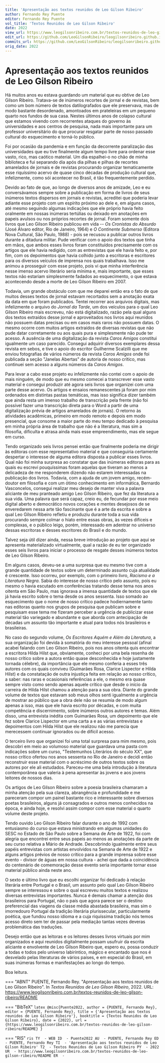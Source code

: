 ```yaml
---
title: 'Apresentação aos textos reunidos de Leo Gilson Ribeiro'
author: Fernando Rey Puente
editor: Fernando Rey Puente
vol_title: 'Textos Reunidos de Leo Gilson Ribeiro'
date: 2022
view_url: https://www.leogilsonribeiro.com.br/textos-reunidos-de-leo-gilson-ribeiro/README
edit_url: https://github.com/LeoGilsonRibeiro/leogilsonribeiro.github.io/edit/main//docs/markdown/textos-reunidos-de-leo-gilson-ribeiro/README.md
commits_url: https://github.com/LeoGilsonRibeiro/leogilsonribeiro.github.io/commits/main/docs/markdown/textos-reunidos-de-leo-gilson-ribeiro/README.md
orig_date: 2022
---
```


# Apresentação aos textos reunidos de Leo Gilson Ribeiro

Há muitos anos eu estava guardando um material que eu obtive de Leo Gilson Ribeiro. Tratava-se de inúmeros recortes de jornal e de revistas, bem como um bom número de textos datilografados que ele preservava, mas de modo bastante desordenado, amontoados em prateleiras em um pequeno quarto nos fundos de sua casa. Nestes últimos anos de colapso cultural que estamos vivendo com recorrentes ataques do governo às universidades e aos centros de pesquisa, nada mais importante para um professor universitário do que procurar resgatar parte de nosso passado cultural do esquecimento e torná-lo público.

Foi por ocasião da pandemia e em função da decorrente paralização das universidades que eu tive finalmente algum tempo livre para ordenar esse vasto, rico, mas caótico material. Um dia espalhei-o no chão de minha biblioteca e fui separando dia após dia pilhas e pilhas de recortes amarelados de jornais e de revistas procurando organizar tematicamente esse riquíssimo acervo de quase cinco décadas de produção cultural que, infelizmente, como sói acontecer no Brasil, é tão frequentemente perdido.

Devido ao fato de que, ao longo de diversos anos de amizade, Leo e eu conversávamos sempre sobre a publicação em forma de livros de seus inúmeros textos dispersos em jornais e revistas, acreditei que poderia levar adiante esse projeto com um espírito próximo ao dele e, em alguns casos, até mesmo seguindo algumas indicações que ele próprio havia feito oralmente em nossas inúmeras tertúlias ou deixado em anotações em papeis avulsos ou nos próprios recortes de jornal. Foram somente dois livros que Leo Gilson Ribeiro publicou em vida -- *Os Cronistas do Absurdo* (José Álvaro editor, Rio de Janeiro, 1964) e *O Continente Submerso* (Editora Nova Cultural, São Paulo, 1988) - pois se recusou a publicar outros livros durante a ditadura militar. Pude verificar com o apoio dos textos que tinha em mãos, que ambos esses livros foram constituídos precisamente com os artigos que ele havia redigido, com as entrevistas que ele havia feito e, por fim, com os depoimentos que havia colhido junto a escritoras e escritores para os diversos veículos de imprensa nos quais trabalhava. Isso me animou a prosseguir com esse projeto, pois vi que minha interferência nesse imenso acervo literário seria mínima e, mais importante, que esses textos não estariam simplesmente fadados ao esquecimento, o que estava acontecendo desde a morte de Leo Gilson Ribeiro em 2007.

Todavia, um grande obstáculo com que me deparei então era o fato de que muitos desses textos de jornal estavam recortados sem a anotação exata da data em que foram publicados. Tentei recorrer aos arquivos digitais, mas infelizmente o arquivo do *Jornal da Tarde*, um dos veículos para o qual Leo Gilson Ribeiro mais escreveu, não está digitalizado, razão pela qual alguns dos textos extraídos desse jornal e aproveitados nos livros aqui reunidos não possuem datas precisas ou em casos mais raros não possuem datas. O mesmo ocorre com muitos artigos extraídos de diversas revistas que não pude datar corretamente ou aos quais pura e simplesmente não pude ter acesso. A ausência de uma digitalização da revista *Caros Amigos* constitui igualmente um caso parecido. Consegui adquirir diversos exemplares dessa revista em sebos, e tive o apoio do escritor Guilherme Scalzilli que me enviou fotografias de vários números da revista *Caros Amigos* onde foi publicada a seção "Janelas Abertas" de autoria de nosso crítico, mas continuei sem acesso a alguns números da *Caros Amigos*.

Para levar a cabo esse projeto eu infelizmente não contei com o apoio de mais ninguém, de modo que eu mesmo comecei a transcrever esse vasto material e consegui produzir até agora seis livros que organizei com uma parte desse acervo. Os artigos e ensaios remanescentes já foram por mim ordenados em distintas pastas temáticas, mas isso significa dizer também que ainda resta um imenso trabalho de transcrição pela frente (não foi possível fazer uma transcrição direta para o Word a partir de uma digitalização prévia de artigos amarelados de jornais). O retorno às atividades acadêmicas, primeiro em modo remoto e depois em modo presencial, que consome a maior parte do meu tempo dedicado à pesquisa em minha própria área de trabalho que não é a literatura, mas sim a filosofia, dificulta e atrasa ainda mais esse empreendimento, mas ele segue em curso.

Tendo organizado seis livros pensei então que finalmente poderia me dirigir às editoras com esse representativo material e que conseguiria certamente despertar o interesse de alguma editora disposta a publicar esses livros. Qual não foi minha surpresa ao constatar que das inúmeras editoras para as quais eu escrevi pouquíssimas foram aquelas que tiveram ao menos a delicadeza de me responderem dizendo não estarem interessadas na publicação dos livros. Todavia, com a ajuda de um jovem amigo, recém-doutor em filosofia e com um ótimo conhecimento em informática, Bernardo Vasconcelos, consegui realizar meu desejo de manter viva a palavra aliciante de meu pranteado amigo Leo Gilson Ribeiro, que fez da literatura a sua vida. Uma palavra que será capaz, creio eu, de fecundar por esse meio digital aberto e democrático novos corações e mentes desejosos de se enveredarem nessa arte tão fascinante que é a arte da escrita e sobre a qual Leo Gilson Ribeiro refletiu e produziu durante toda a sua vida procurando sempre colmar o hiato entre essas obras, às vezes difíceis e complexas, e o público leigo, porém, interessado em adentrar no universo dessas escritoras e desses escritores do Brasil e do mundo.

Talvez seja útil dizer ainda, nessa breve introdução ao projeto que aqui se apresenta materializado virtualmente, qual a razão de eu ter organizado esses seis livros para iniciar o processo de resgate desses inúmeros textos de Leo Gilson Ribeiro.

Em alguns casos, deveu-se a uma surpresa que eu mesmo tive com a grande quantidade de textos sobre um determinado assunto cuja atualidade é crescente. Isso ocorreu, por exemplo, com o primeiro livro, *Racismo e a Literatura Negra*. Sabia do interesse de nosso crítico pelo assunto, pois eu mesmo o havia escutado em conferências tratando desse tema nos anos oitenta em São Paulo, mas ignorava a imensa quantidade de textos que ele já havia escrito sobre o tema desde os anos sessenta. Isso somado ao esquecimento que o nome de nosso crítico padece hodiernamente tanto nas editoras quanto nos grupos de pesquisa que publicam sobre e pesquisam esse tema me fizeram perceber a urgência de publicizar esse material tão variegado e abundante e que aborda com antecipação de décadas um assunto tão importante e atual para todos nós brasileiros e brasileiras.

No caso do segundo volume, *Os Escritores Aquém e Além da Literatura*, a sua organização foi devida à somatória do meu interesse pessoal (afinal acabei falando com Leo Gilson Ribeiro, pois nos anos oitenta quis encontrar a escritora Hilda Hilst que, obviamente, conheci por uma bela resenha de nosso crítico sobre a autora então quase desconhecida e hoje justamente tornada célebre), da importância que ele mesmo conferia a esses três autores com os quais conviveu (Guimarães Rosa, Clarice Lispector e Hilda Hilst) e da constatação de outra injustiça feita em relação ao nosso crítico, a saber: nas raras e ocasionais referências a ele, o mesmo era quase sempre visto como sendo apenas aquele crítico que desde o início da carreira de Hilda Hilst chamou a atenção para a sua obra. Diante do grande volume de textos que estavam sob meus olhos senti igualmente a urgência de mostrar ao público que a obra dele não se resumia de modo algum apenas a isso, mas que ele havia escrito por décadas, e com muita competência e discernimento, sobre inúmeros outros autores e temas. Além disso, uma entrevista inédita com Guimarães Rosa, um depoimento que ele fez sobre Clarice Lispector em uma carta a e as várias entrevistas e depoimentos com Hilda Hilst que ele realizou não me parecia que merecessem continuar ignorados ou de difícil acesso.

O terceiro livro que organizei foi uma total surpresa para mim mesmo, pois descobri em meio ao volumoso material que guardava uma pasta com indicações sobre um curso, "Testemunhos Literários do século XX", que nosso crítico ofertou nos anos sessenta no Rio de Janeiro e decidi então reconstruir esse material com o acréscimo de outros textos sobre os autores por ele ali estudados. Pareceu-me uma bela introdução à literatura contemporânea que valeria à pena apresentar às jovens e aos jovens leitores de nossos dias.

Os artigos de Leo Gilson Ribeiro sobre a poesia brasileira chamaram a minha atenção pela sua clareza, abrangência e profundidade e me pareceram compor um painel bastante rico e interessante sobre diversos poetas brasileiros, alguns já consagrados e outros menos conhecidos na época, e ainda hoje, e resolvi assim compor com esse material o quarto volume deste projeto.

Tendo ouvido Leo Gilson Ribeiro falar durante o ano de 1992 com entusiasmo do curso que estava ministrando em algumas unidades do SESC no Estado de São Paulo sobre a Semana de Arte de 1922, foi com alegria que encontrei entre seus papeis ao menos as anotações da parte de seu curso relativa a Mário de Andrade. Descobrindo igualmente entre seus papéis entrevistas com artistas envolvidos na Semana de Arte de 1922 e alguns artigos prévios de nosso crítico para a grande imprensa sobre esse evento - divisor de águas em nossa cultura - achei que dada a coincidência do centenário de comemoração desse evento seria importante tornar esse material público ainda neste ano.

O sexto e último livro que eu escolhi organizar foi dedicado à relação literária entre Portugal e o Brasil, um assunto pelo qual Leo Gilson Ribeiro sempre se interessou e sobre o qual escreveu muitos textos e realizou diversas entrevistas importantes. Nunca é demais chamar a atenção dos brasileiros para Portugal, não o país que agora parece ser o destino preferencial das viagens da classe média abastada brasileira, mas sim o imorredouro Portugal da tradição literária plurissecular, particularmente poética, que fundou nosso idioma e a cuja riquíssima tradição nós temos acesso direto sem ter de passar pela mediação tantas vezes deveras problemática das traduções.

Desejo então que as leitoras e os leitores desses livros virtuais por mim organizados e aqui reunidos digitalmente possam usufruir da escrita aliciante e envolvente de Leo Gilson Ribeiro que, espero eu, possa conduzir a todas e todos pelo universo labiríntico, mágico e encantado que nos é desvelado pelas literaturas de vários países, e em especial do Brasil, em suas inúmeras formas e manifestações ao longo do tempo.

Boa leitura.


=== "ABNT"
    PUENTE, Fernando Rey. "Apresentação aos textos reunidos de Leo Gilson Ribeiro". In <em>Textos Reunidos de Leo Gilson Ribeiro</em>, 2022. URL: <a href="stable_url">https://www.leogilsonribeiro.com.br/textos-reunidos-de-leo-gilson-ribeiro/README</a>

=== "BibTeX"
    ```latex
    @misc{Puente2022,
    author = {PUENTE, Fernando Rey},
    editor = {PUENTE, Fernando Rey},
    title = {'Apresentação aos textos reunidos de Leo Gilson Ribeiro'},
    booktitle = {Textos Reunidos de Leo Gilson Ribeiro},
    date = {2022},
    url = {https://www.leogilsonribeiro.com.br/textos-reunidos-de-leo-gilson-ribeiro/README}
    }
    ```

=== "RIS"
    ```ris
    TY  - WEB
    ID  - Puente2022
    AU  - PUENTE, Fernando Rey
    ED  - PUENTE, Fernando Rey
    TI  - 'Apresentação aos textos reunidos de Leo Gilson Ribeiro'
    T2  - Textos Reunidos de Leo Gilson Ribeiro
    PY  - 2022
    UR  - https://www.leogilsonribeiro.com.br/textos-reunidos-de-leo-gilson-ribeiro/README
    ER  - 
    ```
